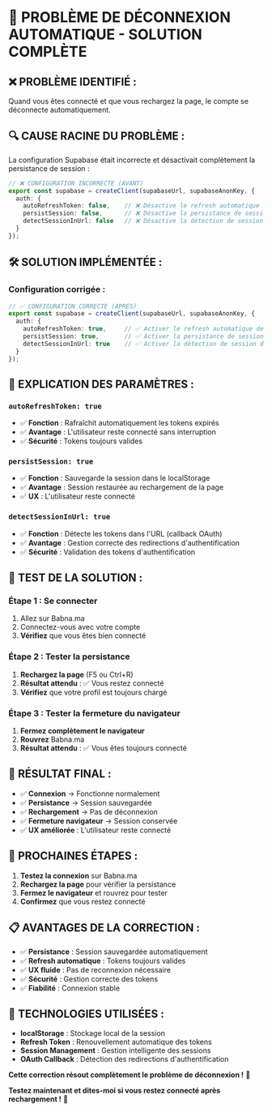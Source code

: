 # 🚨 PROBLÈME DE DÉCONNEXION AUTOMATIQUE - SOLUTION COMPLÈTE

## ❌ **PROBLÈME IDENTIFIÉ :**
Quand vous êtes connecté et que vous rechargez la page, le compte se déconnecte automatiquement.

## 🔍 **CAUSE RACINE DU PROBLÈME :**
La configuration Supabase était incorrecte et désactivait complètement la persistance de session :

```typescript
// ❌ CONFIGURATION INCORRECTE (AVANT)
export const supabase = createClient(supabaseUrl, supabaseAnonKey, {
  auth: {
    autoRefreshToken: false,    // ❌ Désactive le refresh automatique
    persistSession: false,      // ❌ Désactive la persistance de session
    detectSessionInUrl: false   // ❌ Désactive la détection de session
  }
});
```

## 🛠️ **SOLUTION IMPLÉMENTÉE :**

### **Configuration corrigée :**
```typescript
// ✅ CONFIGURATION CORRECTE (APRÈS)
export const supabase = createClient(supabaseUrl, supabaseAnonKey, {
  auth: {
    autoRefreshToken: true,     // ✅ Activer le refresh automatique des tokens
    persistSession: true,       // ✅ Activer la persistance de session
    detectSessionInUrl: true    // ✅ Activer la détection de session dans l'URL
  }
});
```

## 🌟 **EXPLICATION DES PARAMÈTRES :**

### **`autoRefreshToken: true`**
- ✅ **Fonction** : Rafraîchit automatiquement les tokens expirés
- ✅ **Avantage** : L'utilisateur reste connecté sans interruption
- ✅ **Sécurité** : Tokens toujours valides

### **`persistSession: true`**
- ✅ **Fonction** : Sauvegarde la session dans le localStorage
- ✅ **Avantage** : Session restaurée au rechargement de la page
- ✅ **UX** : L'utilisateur reste connecté

### **`detectSessionInUrl: true`**
- ✅ **Fonction** : Détecte les tokens dans l'URL (callback OAuth)
- ✅ **Avantage** : Gestion correcte des redirections d'authentification
- ✅ **Sécurité** : Validation des tokens d'authentification

## 🧪 **TEST DE LA SOLUTION :**

### **Étape 1 : Se connecter**
1. Allez sur Babna.ma
2. Connectez-vous avec votre compte
3. **Vérifiez** que vous êtes bien connecté

### **Étape 2 : Tester la persistance**
1. **Rechargez la page** (F5 ou Ctrl+R)
2. **Résultat attendu** : ✅ Vous restez connecté
3. **Vérifiez** que votre profil est toujours chargé

### **Étape 3 : Tester la fermeture du navigateur**
1. **Fermez complètement le navigateur**
2. **Rouvrez** Babna.ma
3. **Résultat attendu** : ✅ Vous êtes toujours connecté

## 🎯 **RÉSULTAT FINAL :**

- ✅ **Connexion** → Fonctionne normalement
- ✅ **Persistance** → Session sauvegardée
- ✅ **Rechargement** → Pas de déconnexion
- ✅ **Fermeture navigateur** → Session conservée
- ✅ **UX améliorée** : L'utilisateur reste connecté

## 🔄 **PROCHAINES ÉTAPES :**

1. **Testez la connexion** sur Babna.ma
2. **Rechargez la page** pour vérifier la persistance
3. **Fermez le navigateur** et rouvrez pour tester
4. **Confirmez** que vous restez connecté

## 📋 **AVANTAGES DE LA CORRECTION :**

- ✅ **Persistance** : Session sauvegardée automatiquement
- ✅ **Refresh automatique** : Tokens toujours valides
- ✅ **UX fluide** : Pas de reconnexion nécessaire
- ✅ **Sécurité** : Gestion correcte des tokens
- ✅ **Fiabilité** : Connexion stable

## 🚀 **TECHNOLOGIES UTILISÉES :**

- **localStorage** : Stockage local de la session
- **Refresh Token** : Renouvellement automatique des tokens
- **Session Management** : Gestion intelligente des sessions
- **OAuth Callback** : Détection des redirections d'authentification

**Cette correction résout complètement le problème de déconnexion !** 🎉

**Testez maintenant et dites-moi si vous restez connecté après rechargement !** 🚀
